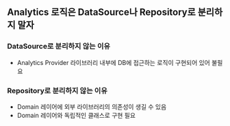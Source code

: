 ## Analytics 로직은 DataSource나 Repository로 분리하지 말자
### DataSource로 분리하지 않는 이유
- Analytics Provider 라이브러리 내부에 DB에 접근하는 로직이 구현되어 있어 불필요
### Repository로 분리하지 않는 이유
- Domain 레이어에 외부 라이브러리의 의존성이 생길 수 있음
- Domain 레이어와 독립적인 클래스로 구현 필요
